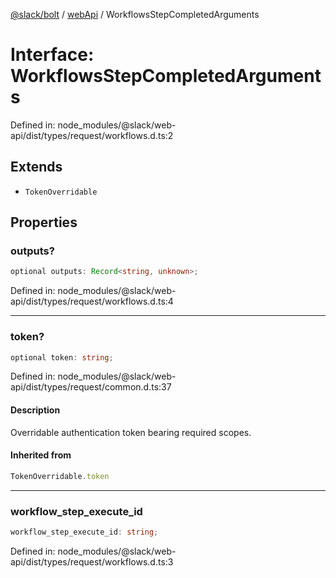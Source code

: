 [@slack/bolt](../../../../index.md) / [webApi](../index.md) / WorkflowsStepCompletedArguments

# Interface: WorkflowsStepCompletedArguments

Defined in: node\_modules/@slack/web-api/dist/types/request/workflows.d.ts:2

## Extends

- `TokenOverridable`

## Properties

### outputs?

```ts
optional outputs: Record<string, unknown>;
```

Defined in: node\_modules/@slack/web-api/dist/types/request/workflows.d.ts:4

***

### token?

```ts
optional token: string;
```

Defined in: node\_modules/@slack/web-api/dist/types/request/common.d.ts:37

#### Description

Overridable authentication token bearing required scopes.

#### Inherited from

```ts
TokenOverridable.token
```

***

### workflow\_step\_execute\_id

```ts
workflow_step_execute_id: string;
```

Defined in: node\_modules/@slack/web-api/dist/types/request/workflows.d.ts:3
